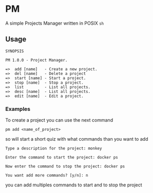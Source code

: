# PM
A simple Projects Manager written in POSIX ```sh```

## Usage

```
SYNOPSIS

PM 1.0.0 - Project Manager.

=>  add [name]   - Create a new project.
=>  del [name]   - Delete a project
=>  start [name] - Start a project.
=>  stop [name]  - Stop a project.
=>  list         - List all projects.
=>  desc [name]  - List all projects.
=>  edit [name]  - Edit a project.
```

### Examples
To create a project you can use the next command
```
pm add <name_of_project>
```

so will start a short quiz with what commands than you want to add
```
Type a description for the project: monkey

Enter the command to start the project: docker ps

Now enter the command to stop the project: docker ps

You want add more commands? [y/n]: n
```
you can add multiples commands to start and to stop the project
